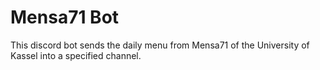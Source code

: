 # Mensa71 Bot
This discord bot sends the daily menu from Mensa71 of the University of Kassel into a specified channel.
